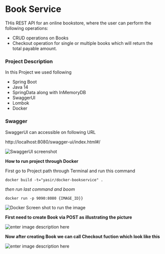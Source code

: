 # Book Service

THis REST API for an online bookstore, where the user can perform the following operations:

- CRUD operations on Books 
- Checkout operation for single or multiple books which will return the total payable amount.

### Project Description

In this Project we used following 
- Spring Boot
- Java 14
- SpringData along with InMemoryDB
- SwaggerUI
- Lombok
- Docker


### Swagger

SwaggerUI can accessible on following URL

http://localhost:8080/swagger-ui/index.html#/

![SwaggerUI screenshot](https://i.postimg.cc/HxkBT840/Screen-Shot-2022-09-13-at-9-27-53-PM.png)





**How to run project through Docker**

First go to Project path through Terminal and run this command

```
docker build -t="yasir/docker-bookservice" .
```

*then run last command and boom*
 ```
docker run -p 9090:8080 {IMAGE_ID}}
```


![Docker Screen shot to run the image](https://i.postimg.cc/DfqdRgTV/Screen-Shot-2022-09-13-at-9-33-16-PM.png)




**First need to create Book via POST as illustrating the picture**


![enter image description here](https://i.postimg.cc/sXjXg7X2/Screen-Shot-2022-09-13-at-10-14-22-PM.png)




**Now after creating Book we can call Checkout fuction which look like this**


![enter image description here](https://i.postimg.cc/nzSD80kx/Screen-Shot-2022-09-13-at-10-18-41-PM.png)